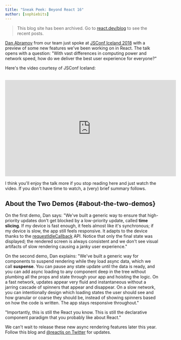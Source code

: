 ```yaml
---
title: "Sneak Peek: Beyond React 16"
author: [sophiebits]
---
```


<div class="scary">

> This blog site has been archived. Go to [react.dev/blog](https://react.dev/blog) to see the recent posts.

</div>

[Dan Abramov](https://twitter.com/dan_abramov) from our team just spoke at [JSConf Iceland 2018](https://2018.jsconf.is/) with a preview of some new features we've been working on in React. The talk opens with a question: "With vast differences in computing power and network speed, how do we deliver the best user experience for everyone?"

Here's the video courtesy of JSConf Iceland:

<br>

<iframe width="560" height="315" src="https://www.youtube-nocookie.com/embed/nLF0n9SACd4?rel=0" frameborder="0" allow="autoplay; encrypted-media" allowfullscreen></iframe>

I think you'll enjoy the talk more if you stop reading here and just watch the video. If you don't have time to watch, a (very) brief summary follows.

## About the Two Demos {#about-the-two-demos}

On the first demo, Dan says: "We've built a generic way to ensure that high-priority updates don't get blocked by a low-priority update, called **time slicing**. If my device is fast enough, it feels almost like it's synchronous; if my device is slow, the app still feels responsive. It adapts to the device thanks to the [requestIdleCallback](https://developers.google.com/web/updates/2015/08/using-requestidlecallback) API. Notice that only the final state was displayed; the rendered screen is always consistent and we don't see visual artifacts of slow rendering causing a janky user experience."

On the second demo, Dan explains: "We've built a generic way for components to suspend rendering while they load async data, which we call **suspense**. You can pause any state update until the data is ready, and you can add async loading to any component deep in the tree without plumbing all the props and state through your app and hoisting the logic. On a fast network, updates appear very fluid and instantaneous without a jarring cascade of spinners that appear and disappear. On a slow network, you can intentionally design which loading states the user should see and how granular or coarse they should be, instead of showing spinners based on how the code is written. The app stays responsive throughout."

"Importantly, this is still the React you know. This is still the declarative component paradigm that you probably like about React."

We can't wait to release these new async rendering features later this year. Follow this blog and [@reactjs on Twitter](https://twitter.com/reactjs) for updates.
